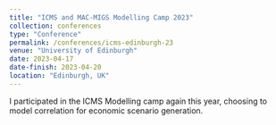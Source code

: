 ```yaml
---
title: "ICMS and MAC-MIGS Modelling Camp 2023"
collection: conferences
type: "Conference"
permalink: /conferences/icms-edinburgh-23
venue: "University of Edinburgh"
date: 2023-04-17
date-finish: 2023-04-20
location: "Edinburgh, UK"
---
```


I participated in the ICMS Modelling camp again this year, choosing to model correlation for economic scenario generation.
